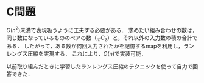 # C問題

$O(n^2)$未満で表現吸うように工夫する必要がある．
求めたい組み合わせの数は，同じ数になっているもののペアの数（$_mC_2$）と，それ以外の入力数の積の合計である．
したがって，ある数が何回入力されたかを記憶するmapを利用し，ランレングス圧縮を実現する．
これにより，$O(n)$で実装可能．

以前取り組んだときに学習したランレングス圧縮のテクニックを使って自力で回答できた．